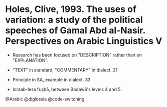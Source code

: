# Holes, Clive, 1993. The uses of variation: a study of the political speeches of Gamal Abd al-Nasir. Perspectives on Arabic Linguistics V

- Research has been focused on "DESCRIPTION" rather than on "EXPLANATION".

- "TEXT" in standard, "COMMENTARY" in dialect. 21

- Principle in SA, example in dialect. 33

- Icraab-less fuṣḥā, between Badawā's levels 4 and 5.

@Arabic
@diglossia
@code-switching
